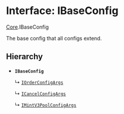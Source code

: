 # Interface: IBaseConfig

[Core](../modules/Core.md).IBaseConfig

The base config that all configs extend.

## Hierarchy

- **`IBaseConfig`**

  ↳ [`IOrderConfigArgs`](Core.IOrderConfigArgs.md)

  ↳ [`ICancelConfigArgs`](Core.ICancelConfigArgs.md)

  ↳ [`IMintV3PoolConfigArgs`](Core.IMintV3PoolConfigArgs.md)
